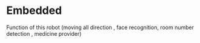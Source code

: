 # Embedded
Function of this robot (moving all direction , face recognition, room number detection , medicine provider)
